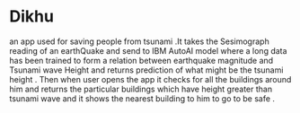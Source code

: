 # Dikhu

an app used for saving people from tsunami .It takes the Sesimograph reading of an earthQuake and send to IBM AutoAI model where a long data has been trained to form a relation between earthquake magnitude and Tsunami wave Height and returns prediction of what might be the tsunami height . Then when user opens the app it checks for all the buildings around him and returns the particular buildings which have height greater than tsunami wave and it shows the nearest building to him to go to be safe . 
